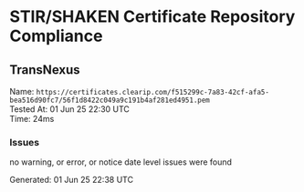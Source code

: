 # STIR/SHAKEN Certificate Repository Compliance

## TransNexus

Name: `https://certificates.clearip.com/f515299c-7a83-42cf-afa5-bea516d90fc7/56f1d8422c049a9c191b4af281ed4951.pem`\
Tested At: 01 Jun 25 22:30 UTC\
Time: 24ms

### Issues

no warning, or error, or notice date level issues were found

Generated: 01 Jun 25 22:38 UTC